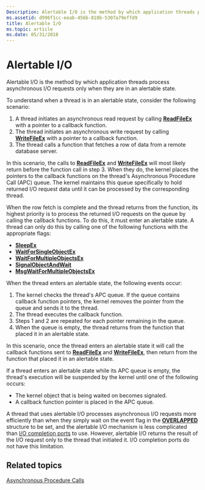```yaml
---
Description: Alertable I/O is the method by which application threads process asynchronous I/O requests only when they are in an alertable state.
ms.assetid: d996f1cc-eeab-456b-818b-5307a79effd9
title: Alertable I/O
ms.topic: article
ms.date: 05/31/2018
---
```


# Alertable I/O

Alertable I/O is the method by which application threads process asynchronous I/O requests only when they are in an alertable state.

To understand when a thread is in an alertable state, consider the following scenario:

1.  A thread initiates an asynchronous read request by calling [**ReadFileEx**](/windows/desktop/api/FileAPI/nf-fileapi-readfileex) with a pointer to a callback function.
2.  The thread initiates an asynchronous write request by calling [**WriteFileEx**](/windows/desktop/api/FileAPI/nf-fileapi-writefileex) with a pointer to a callback function.
3.  The thread calls a function that fetches a row of data from a remote database server.

In this scenario, the calls to [**ReadFileEx**](/windows/desktop/api/FileAPI/nf-fileapi-readfileex) and [**WriteFileEx**](/windows/desktop/api/FileAPI/nf-fileapi-writefileex) will most likely return before the function call in step 3. When they do, the kernel places the pointers to the callback functions on the thread's Asynchronous Procedure Call (APC) queue. The kernel maintains this queue specifically to hold returned I/O request data until it can be processed by the corresponding thread.

When the row fetch is complete and the thread returns from the function, its highest priority is to process the returned I/O requests on the queue by calling the callback functions. To do this, it must enter an alertable state. A thread can only do this by calling one of the following functions with the appropriate flags:

-   [**SleepEx**](https://docs.microsoft.com/windows/desktop/api/synchapi/nf-synchapi-sleepex)
-   [**WaitForSingleObjectEx**](https://docs.microsoft.com/windows/desktop/api/synchapi/nf-synchapi-waitforsingleobjectex)
-   [**WaitForMultipleObjectsEx**](https://docs.microsoft.com/windows/desktop/api/synchapi/nf-synchapi-waitformultipleobjectsex)
-   [**SignalObjectAndWait**](https://docs.microsoft.com/windows/desktop/api/winbase/nf-winbase-signalobjectandwait)
-   [**MsgWaitForMultipleObjectsEx**](https://docs.microsoft.com/windows/desktop/api/winuser/nf-winuser-msgwaitformultipleobjectsex)

When the thread enters an alertable state, the following events occur:

1.  The kernel checks the thread's APC queue. If the queue contains callback function pointers, the kernel removes the pointer from the queue and sends it to the thread.
2.  The thread executes the callback function.
3.  Steps 1 and 2 are repeated for each pointer remaining in the queue.
4.  When the queue is empty, the thread returns from the function that placed it in an alertable state.

In this scenario, once the thread enters an alertable state it will call the callback functions sent to [**ReadFileEx**](/windows/desktop/api/FileAPI/nf-fileapi-readfileex) and [**WriteFileEx**](/windows/desktop/api/FileAPI/nf-fileapi-writefileex), then return from the function that placed it in an alertable state.

If a thread enters an alertable state while its APC queue is empty, the thread's execution will be suspended by the kernel until one of the following occurs:

-   The kernel object that is being waited on becomes signaled.
-   A callback function pointer is placed in the APC queue.

A thread that uses alertable I/O processes asynchronous I/O requests more efficiently than when they simply wait on the event flag in the [**OVERLAPPED**](https://docs.microsoft.com/windows/desktop/api/minwinbase/ns-minwinbase-overlapped) structure to be set, and the alertable I/O mechanism is less complicated than [I/O completion ports](i-o-completion-ports.md) to use. However, alertable I/O returns the result of the I/O request only to the thread that initiated it. I/O completion ports do not have this limitation.

## Related topics

<dl> <dt>

[Asynchronous Procedure Calls](https://docs.microsoft.com/windows/desktop/Sync/asynchronous-procedure-calls)
</dt> </dl>

 

 



